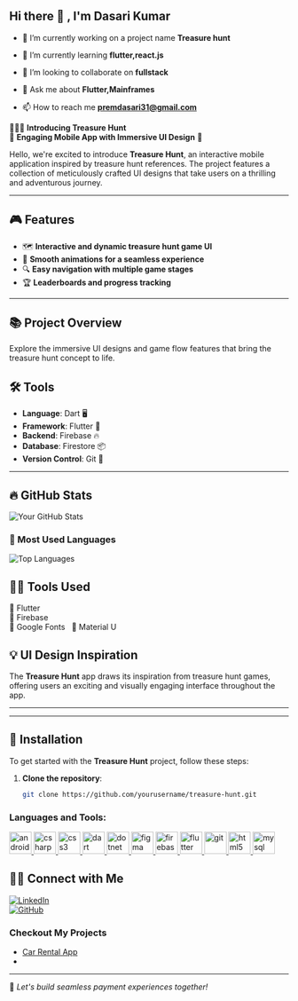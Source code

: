 ## Hi there 👋  , I'm Dasari Kumar


- 🔭 I’m currently working on a project name **Treasure hunt**

- 🌱 I’m currently learning **flutter,react.js**

- 👯 I’m looking to collaborate on **fullstack**

- 💬 Ask me about **Flutter,Mainframes**

- 📫 How to reach me **premdasari31@gmail.com**

🙋🏻‍♀ **Introducing Treasure Hunt**  
🌟 **Engaging Mobile App with Immersive UI Design** 🌟

Hello, we're excited to introduce **Treasure Hunt**, an interactive mobile application inspired by treasure hunt references. The project features a collection of meticulously crafted UI designs that take users on a thrilling and adventurous journey.

---

## 🎮 **Features**  
- 🗺️ **Interactive and dynamic treasure hunt game UI**  
- 💨 **Smooth animations for a seamless experience**  
- 🔍 **Easy navigation with multiple game stages**  
- 🏆 **Leaderboards and progress tracking**

---
## 📚 **Project Overview**  
Explore the immersive UI designs and game flow features that bring the treasure hunt concept to life.

## 🛠 **Tools**  

- **Language**: Dart 🖥️  
- **Framework**: Flutter 🦋  
- **Backend**: Firebase 🔥  
- **Database**: Firestore 📦  
- **Version Control**: Git 🔄

---
## 🔥 GitHub Stats  

![Your GitHub Stats](https://github-readme-stats.vercel.app/api?username=dasarikumar&show_icons=true&theme=radical)  

### 🚀 Most Used Languages  

![Top Languages](https://github-readme-stats.vercel.app/api/top-langs/?username=dasarikumar&layout=compact&theme=radical)  

## 👨‍💻 Tools Used  

🔹 Flutter  
🔹 Firebase  
🔹 Google Fonts  
🔹 Material U

## 💡 **UI Design Inspiration**  
The **Treasure Hunt** app draws its inspiration from treasure hunt games, offering users an exciting and visually engaging interface throughout the app.

---
---

## 📲 **Installation**

To get started with the **Treasure Hunt** project, follow these steps:

1. **Clone the repository**:
   ```bash
   git clone https://github.com/yourusername/treasure-hunt.git


<h3 align="left">Languages and Tools:</h3>
<p align="left"> <a href="https://developer.android.com" target="_blank" rel="noreferrer"> <img src="https://raw.githubusercontent.com/devicons/devicon/master/icons/android/android-original-wordmark.svg" alt="android" width="40" height="40"/> </a> <a href="https://www.w3schools.com/cs/" target="_blank" rel="noreferrer"> <img src="https://raw.githubusercontent.com/devicons/devicon/master/icons/csharp/csharp-original.svg" alt="csharp" width="40" height="40"/> </a> <a href="https://www.w3schools.com/css/" target="_blank" rel="noreferrer"> <img src="https://raw.githubusercontent.com/devicons/devicon/master/icons/css3/css3-original-wordmark.svg" alt="css3" width="40" height="40"/> </a> <a href="https://dart.dev" target="_blank" rel="noreferrer"> <img src="https://www.vectorlogo.zone/logos/dartlang/dartlang-icon.svg" alt="dart" width="40" height="40"/> </a> <a href="https://dotnet.microsoft.com/" target="_blank" rel="noreferrer"> <img src="https://raw.githubusercontent.com/devicons/devicon/master/icons/dot-net/dot-net-original-wordmark.svg" alt="dotnet" width="40" height="40"/> </a> <a href="https://www.figma.com/" target="_blank" rel="noreferrer"> <img src="https://www.vectorlogo.zone/logos/figma/figma-icon.svg" alt="figma" width="40" height="40"/> </a> <a href="https://firebase.google.com/" target="_blank" rel="noreferrer"> <img src="https://www.vectorlogo.zone/logos/firebase/firebase-icon.svg" alt="firebase" width="40" height="40"/> </a> <a href="https://flutter.dev" target="_blank" rel="noreferrer"> <img src="https://www.vectorlogo.zone/logos/flutterio/flutterio-icon.svg" alt="flutter" width="40" height="40"/> </a> <a href="https://git-scm.com/" target="_blank" rel="noreferrer"> <img src="https://www.vectorlogo.zone/logos/git-scm/git-scm-icon.svg" alt="git" width="40" height="40"/> </a> <a href="https://www.w3.org/html/" target="_blank" rel="noreferrer"> <img src="https://raw.githubusercontent.com/devicons/devicon/master/icons/html5/html5-original-wordmark.svg" alt="html5" width="40" height="40"/> </a> <a href="https://www.mysql.com/" target="_blank" rel="noreferrer"> <img src="https://raw.githubusercontent.com/devicons/devicon/master/icons/mysql/mysql-original-wordmark.svg" alt="mysql" width="40" height="40"/> </a> </p>

## 👋🏻 Connect with Me  

[![LinkedIn](https://img.shields.io/badge/LinkedIn-Connect-blue?logo=linkedin)](https://www.linkedin.com/in/kumar-dasari-29773a214/)  
[![GitHub](https://img.shields.io/badge/GitHub-Follow-black?logo=github)](https://github.com/vivek-1206/)  

### Checkout My Projects 
- [Car Rental App](https://github.com/vivek-1206/flutter_project)
- [](https://github.com/vivek-1206/bppsapp)

---

🚀 *Let's build seamless payment experiences together!*
